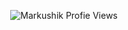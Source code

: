 <p align="center"> <img src="https://komarev.com/ghpvc/?username=Markushik&label=Views&color=0e75b6.svg?style=flat-square" alt="Markushik Profie Views" /> </p>
